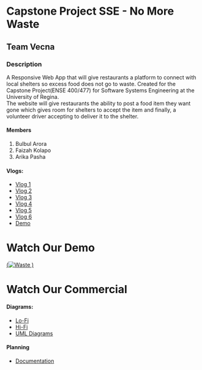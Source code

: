 # Capstone Project SSE - No More Waste
## Team Vecna
### Description
A Responsive Web App that will give restaurants a platform to connect with local shelters so excess food does not go to waste.
Created for the Capstone Project(ENSE 400/477) for Software Systems Engineering at the University of Regina.<br/> 
The website will give restaurants the ability to post a food item they want gone which gives room for shelters to accept the item and finally, a volunteer driver accepting to deliver it to the shelter.

#### Members
1. Bulbul Arora
2. Faizah Kolapo
3. Arika Pasha

#### Vlogs:
- [Vlog 1](https://www.youtube.com/watch?v=Uno1oIQs6zY)
- [Vlog 2](https://www.youtube.com/watch?v=vSOWJAjV0Jc)
- [Vlog 3](https://youtu.be/eZyz1MGKM_o)
- [Vlog 4](https://www.youtube.com/watch?v=KqtDUrkIR0E)
- [Vlog 5](https://www.youtube.com/watch?v=O1C9I8tSyuI&feature=youtu.be)
- [Vlog 6](https://youtu.be/akMIVAxbwkc)
- [Demo](https://www.youtube.com/watch?v=DeeWeUCt1w8)
# Watch Our Demo
[(![Waste](https://user-images.githubusercontent.com/90287606/230542565-5e7d5e77-8a25-4bbb-a9c0-c4021e84f99d.png)
)](https://www.youtube.com/watch?v=DeeWeUCt1w8)
# Watch Our Commercial 

#### Diagrams:
- [Lo-Fi](https://github.com/bulbularora/No-More-waste/tree/main/Prototypes/Lo-Fi%20Prototypes)
- [Hi-Fi](https://github.com/bulbularora/No-More-waste/tree/main/Prototypes/Hi-Fi%20Prototypes)
- [UML Diagrams](https://github.com/bulbularora/No-More-waste/tree/main/Documentation/UML%20Diagrams)

#### Planning
- [Documentation](https://github.com/bulbularora/No-More-waste/tree/main/Documentation)






